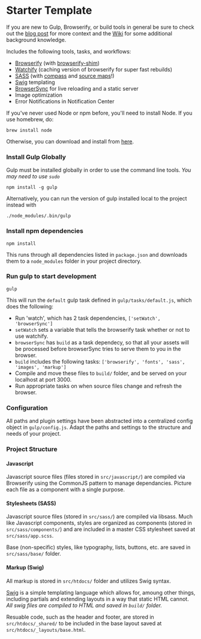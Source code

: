 Starter Template
============

If you are new to Gulp, Browserify, or build tools in general be sure to check out the [blog post](http://viget.com/extend/gulp-browserify-starter-faq) for more context and the [Wiki](https://github.com/greypants/gulp-starter/wiki) for some additional background knowledge.

Includes the following tools, tasks, and workflows:

- [Browserify](http://browserify.org/) (with [browserify-shim](https://github.com/thlorenz/browserify-shim))
- [Watchify](https://github.com/substack/watchify) (caching version of browserify for super fast rebuilds)
- [SASS](http://sass-lang.com/) (with [compass](http://compass-style.org/) and [source maps](https://github.com/sindresorhus/gulp-ruby-sass#sourcemap)!)
- [Swig](http://paularmstrong.github.io/swig/) templating
- [BrowserSync](http://browsersync.io) for live reloading and a static server
- Image optimization
- Error Notifications in Notification Center

If you've never used Node or npm before, you'll need to install Node. If you use homebrew, do:

```
brew install node
```

Otherwise, you can download and install from [here](http://nodejs.org/download/).

### Install Gulp Globally

Gulp must be installed globally in order to use the command line tools. *You may need to use `sudo`*

```
npm install -g gulp
```

Alternatively, you can run the version of gulp installed local to the project instead with

```
./node_modules/.bin/gulp
```

### Install npm dependencies

```
npm install
```

This runs through all dependencies listed in `package.json` and downloads them
to a `node_modules` folder in your project directory.

### Run gulp to start development

```
gulp
```

This will run the `default` gulp task defined in `gulp/tasks/default.js`, which does the following:
- Run 'watch', which has 2 task dependencies, `['setWatch', 'browserSync']`
- `setWatch` sets a variable that tells the browserify task whether or not to use watchify.
- `browserSync` has `build` as a task dependecy, so that all your assets will be processed before browserSync tries to serve them to you in the browser.
- `build` includes the following tasks: `['browserify', 'fonts', 'sass', 'images', 'markup']`
- Compile and move these files to `build/` folder, and be served on your localhost at port 3000.
- Run appropriate tasks on when source files change and refresh the browser.

### Configuration
All paths and plugin settings have been abstracted into a centralized config object in `gulp/config.js`. Adapt the paths and settings to the structure and needs of your project.

### Project Structure

#### Javascript

Javascript source files (files stored in `src/javascript/`) are compiled via Browserify using the CommonJS pattern to manage dependancies. Picture each file as a component with a single purpose. 

#### Stylesheets (SASS)

Javascript source files (stored in `src/sass/`) are compiled via libsass. Much like Javascript components, styles are organized as components (stored in `src/sass/components/`) and are included in a master CSS stylesheet saved at `src/sass/app.scss`.

Base (non-specific) styles, like typography, lists, buttons, etc. are saved in `src/sass/base/` folder. 

#### Markup (Swig)

All markup is stored in `src/htdocs/` folder and utilizes Swig syntax.

[Swig](http://paularmstrong.github.io/swig/) is a simple templating language which allows for, amoung other things, including partials and extending layouts in a way that static HTML cannot. *All swig files are compiled to HTML and saved in `build/` folder.*

Resuable code, such as the header and footer, are stored in `src/htdocs/_shared/` to be included in the base layout saved at `src/htdocs/_layouts/base.html`.
